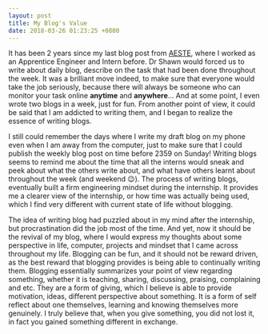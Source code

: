 ```yaml
---
layout: post
title: My Blog's Value
date: 2018-03-26 01:23:25 +0800
---
```


It has been 2 years since my last blog post from [AESTE][blog-link], where I worked as an Apprentice Engineer and Intern before. Dr Shawn would forced us to write about daily blog, describe on the task that had been done throughout the week. It was a brilliant move indeed, to make sure that everyone would take the job seriously, because there will always be someone who can monitor your task online **anytime** and **anywhere**... And at some point, I even wrote two blogs in a week, just for fun. From another point of view, it could be said that I am addicted to writing them, and I began to realize the essence of writing blogs.

I still could remember the days where I write my draft blog on my phone even when I am away from the computer, just to make sure that I could publish the weekly blog post on time before 2359 on Sunday! Writing blogs seems to remind me about the time that all the interns would sneak and peek about what the others write about, and what have others learnt about throughout the week (and weekend :wink:). The process of writing blogs, eventually built a firm engineering mindset during the internship. It provides me a clearer view of the internship, or how time was actually being used, which I find very different with current state of life without blogging.

The idea of writing blog had puzzled about in my mind after the internship, but procrastination did the job most of the time. And yet, now it should be the revival of my blog, where I would express my thoughts about some perspective in life, computer, projects and mindset that I came across throughout my life. Blogging can be fun, and it should not be reward driven, as the best reward that blogging provides is being able to continually writing them. Blogging essentially summarizes your point of view regarding something, whether it is teaching, sharing, discussing, praising, complaining and etc. They are a form of giving, which I believe is able to provide motivation, ideas, different perspective about something. It is a form of self reflect about one themselves, learning and knowing themselves more genuinely. I truly believe that, when you give something, you did not lost it, in fact you gained something different in exchange.

[blog-link]: https://blog.aeste.my/author/khaiyongaeste-net/
